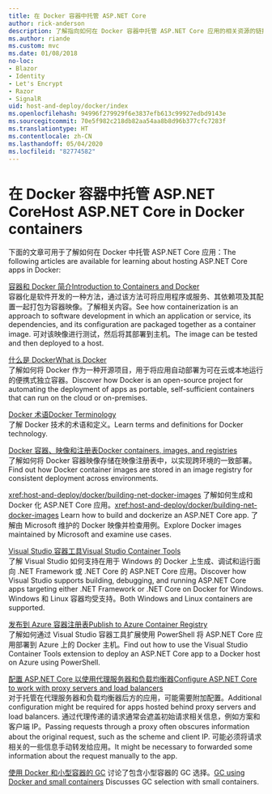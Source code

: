 ```yaml
---
title: 在 Docker 容器中托管 ASP.NET Core
author: rick-anderson
description: 了解指向如何在 Docker 容器中托管 ASP.NET Core 应用的相关资源的链接。
ms.author: riande
ms.custom: mvc
ms.date: 01/08/2018
no-loc:
- Blazor
- Identity
- Let's Encrypt
- Razor
- SignalR
uid: host-and-deploy/docker/index
ms.openlocfilehash: 94996f279929f6e3837efb613c99927edbd9143e
ms.sourcegitcommit: 70e5f982c218db82aa54aa8b8d96b377cfc7283f
ms.translationtype: HT
ms.contentlocale: zh-CN
ms.lasthandoff: 05/04/2020
ms.locfileid: "82774582"
---
```

# <a name="host-aspnet-core-in-docker-containers"></a><span data-ttu-id="12ff9-103">在 Docker 容器中托管 ASP.NET Core</span><span class="sxs-lookup"><span data-stu-id="12ff9-103">Host ASP.NET Core in Docker containers</span></span>

<span data-ttu-id="12ff9-104">下面的文章可用于了解如何在 Docker 中托管 ASP.NET Core 应用：</span><span class="sxs-lookup"><span data-stu-id="12ff9-104">The following articles are available for learning about hosting ASP.NET Core apps in Docker:</span></span>

[<span data-ttu-id="12ff9-105">容器和 Docker 简介</span><span class="sxs-lookup"><span data-stu-id="12ff9-105">Introduction to Containers and Docker</span></span>](/dotnet/standard/microservices-architecture/container-docker-introduction/index)  
<span data-ttu-id="12ff9-106">容器化是软件开发的一种方法，通过该方法可将应用程序或服务、其依赖项及其配置一起打包为容器映像。了解相关内容。</span><span class="sxs-lookup"><span data-stu-id="12ff9-106">See how containerization is an approach to software development in which an application or service, its dependencies, and its configuration are packaged together as a container image.</span></span> <span data-ttu-id="12ff9-107">可对该映像进行测试，然后将其部署到主机。</span><span class="sxs-lookup"><span data-stu-id="12ff9-107">The image can be tested and then deployed to a host.</span></span>

[<span data-ttu-id="12ff9-108">什么是 Docker</span><span class="sxs-lookup"><span data-stu-id="12ff9-108">What is Docker</span></span>](/dotnet/standard/microservices-architecture/container-docker-introduction/docker-defined)  
<span data-ttu-id="12ff9-109">了解如何将 Docker 作为一种开源项目，用于将应用自动部署为可在云或本地运行的便携式独立容器。</span><span class="sxs-lookup"><span data-stu-id="12ff9-109">Discover how Docker is an open-source project for automating the deployment of apps as portable, self-sufficient containers that can run on the cloud or on-premises.</span></span>

[<span data-ttu-id="12ff9-110">Docker 术语</span><span class="sxs-lookup"><span data-stu-id="12ff9-110">Docker Terminology</span></span>](/dotnet/standard/microservices-architecture/container-docker-introduction/docker-terminology)  
<span data-ttu-id="12ff9-111">了解 Docker 技术的术语和定义。</span><span class="sxs-lookup"><span data-stu-id="12ff9-111">Learn terms and definitions for Docker technology.</span></span>

[<span data-ttu-id="12ff9-112">Docker 容器、映像和注册表</span><span class="sxs-lookup"><span data-stu-id="12ff9-112">Docker containers, images, and registries</span></span>](/dotnet/standard/microservices-architecture/container-docker-introduction/docker-containers-images-registries)  
<span data-ttu-id="12ff9-113">了解如何将 Docker 容器映像存储在映像注册表中，以实现跨环境的一致部署。</span><span class="sxs-lookup"><span data-stu-id="12ff9-113">Find out how Docker container images are stored in an image registry for consistent deployment across environments.</span></span>

<span data-ttu-id="12ff9-114"><xref:host-and-deploy/docker/building-net-docker-images> 了解如何生成和 Docker 化 ASP.NET Core 应用。</span><span class="sxs-lookup"><span data-stu-id="12ff9-114"><xref:host-and-deploy/docker/building-net-docker-images> Learn how to build and dockerize an ASP.NET Core app.</span></span> <span data-ttu-id="12ff9-115">了解由 Microsoft 维护的 Docker 映像并检查用例。</span><span class="sxs-lookup"><span data-stu-id="12ff9-115">Explore Docker images maintained by Microsoft and examine use cases.</span></span>

[<span data-ttu-id="12ff9-116">Visual Studio 容器工具</span><span class="sxs-lookup"><span data-stu-id="12ff9-116">Visual Studio Container Tools</span></span>](xref:host-and-deploy/docker/visual-studio-tools-for-docker)  
<span data-ttu-id="12ff9-117">了解 Visual Studio 如何支持在用于 Windows 的 Docker 上生成、调试和运行面向 .NET Framework 或 .NET Core 的 ASP.NET Core 应用。</span><span class="sxs-lookup"><span data-stu-id="12ff9-117">Discover how Visual Studio supports building, debugging, and running ASP.NET Core apps targeting either .NET Framework or .NET Core on Docker for Windows.</span></span> <span data-ttu-id="12ff9-118">Windows 和 Linux 容器均受支持。</span><span class="sxs-lookup"><span data-stu-id="12ff9-118">Both Windows and Linux containers are supported.</span></span>

[<span data-ttu-id="12ff9-119">发布到 Azure 容器注册表</span><span class="sxs-lookup"><span data-stu-id="12ff9-119">Publish to Azure Container Registry</span></span>](/azure/vs-azure-tools-docker-hosting-web-apps-in-docker)  
<span data-ttu-id="12ff9-120">了解如何通过 Visual Studio 容器工具扩展使用 PowerShell 将 ASP.NET Core 应用部署到 Azure 上的 Docker 主机。</span><span class="sxs-lookup"><span data-stu-id="12ff9-120">Find out how to use the Visual Studio Container Tools extension to deploy an ASP.NET Core app to a Docker host on Azure using PowerShell.</span></span>

[<span data-ttu-id="12ff9-121">配置 ASP.NET Core 以使用代理服务器和负载均衡器</span><span class="sxs-lookup"><span data-stu-id="12ff9-121">Configure ASP.NET Core to work with proxy servers and load balancers</span></span>](xref:host-and-deploy/proxy-load-balancer)  
<span data-ttu-id="12ff9-122">对于托管在代理服务器和负载均衡器后方的应用，可能需要附加配置。</span><span class="sxs-lookup"><span data-stu-id="12ff9-122">Additional configuration might be required for apps hosted behind proxy servers and load balancers.</span></span> <span data-ttu-id="12ff9-123">通过代理传递的请求通常会遮盖初始请求相关信息，例如方案和客户端 IP。</span><span class="sxs-lookup"><span data-stu-id="12ff9-123">Passing requests through a proxy often obscures information about the original request, such as the scheme and client IP.</span></span> <span data-ttu-id="12ff9-124">可能必须将请求相关的一些信息手动转发给应用。</span><span class="sxs-lookup"><span data-stu-id="12ff9-124">It might be necessary to forwarded some information about the request manually to the app.</span></span>

<span data-ttu-id="12ff9-125">[使用 Docker 和小型容器的 GC](xref:performance/memory#sc) 讨论了包含小型容器的 GC 选择。</span><span class="sxs-lookup"><span data-stu-id="12ff9-125">[GC using Docker and small containers](xref:performance/memory#sc) Discusses GC selection with small containers.</span></span>